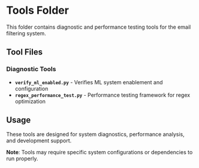 # Tools Folder

This folder contains diagnostic and performance testing tools for the email filtering system.

## Tool Files

### Diagnostic Tools
- **`verify_ml_enabled.py`** - Verifies ML system enablement and configuration
- **`regex_performance_test.py`** - Performance testing framework for regex optimization

## Usage
These tools are designed for system diagnostics, performance analysis, and development support.

**Note**: Tools may require specific system configurations or dependencies to run properly.